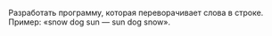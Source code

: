 Разработать программу, которая переворачивает слова в строке. 
Пример: «snow dog sun — sun dog snow».